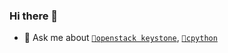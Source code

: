 ### Hi there 👋

- 💬 Ask me about [`🐢openstack keystone`](https://github.com/openstack/keystone), [`🐍cpython`](https://github.com/python/cpython)

<!--
**imuxin/imuxin** is a ✨ _special_ ✨ repository because its `README.md` (this file) appears on your GitHub profile.

Here are some ideas to get you started:

- 🔭 I’m currently working on ...
- 🌱 I’m currently learning ...
- 👯 I’m looking to collaborate on ...
- 🤔 I’m looking for help with ...
- 💬 Ask me about ...
- 📫 How to reach me: ...
- 😄 Pronouns: ...
- ⚡ Fun fact: ...
-->
